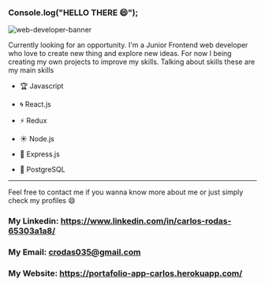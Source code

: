 ### Console.log("HELLO THERE 😄");
![web-developer-banner](https://user-images.githubusercontent.com/74597544/126309268-a7feff6e-2ad9-4b06-8c53-dac577ded3f1.png)


Currently looking for an opportunity. I'm a Junior Frontend web developer who love to create new thing and explore new ideas.
For now I being creating my own projects to improve my skills. Talking about skills these are my main skills

- :trophy: Javascript
- :cyclone: React.js
- :zap: Redux

- :sunny: Node.js
- :trident: Express.js
- :art: PostgreSQL

--------------------

Feel free to contact me if you wanna know more about me or just simply check my profiles :smile: 

### My Linkedin: https://www.linkedin.com/in/carlos-rodas-65303a1a8/ 

### My Email: crodas035@gmail.com

### My Website: https://portafolio-app-carlos.herokuapp.com/

